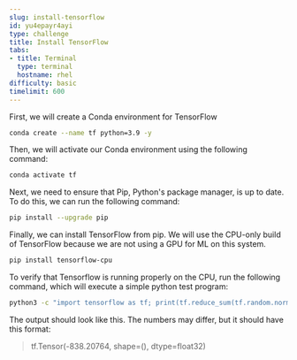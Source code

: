 ```yaml
---
slug: install-tensorflow
id: yu4epayr4ayi
type: challenge
title: Install TensorFlow
tabs:
- title: Terminal
  type: terminal
  hostname: rhel
difficulty: basic
timelimit: 600
---
```

First, we will create a Conda environment for TensorFlow

```bash
conda create --name tf python=3.9 -y
```

Then, we will activate our Conda environment using the following command:

```bash
conda activate tf
```

Next, we need to ensure that Pip, Python's package manager, is up to date. To do this, we can run the following command:

```bash
pip install --upgrade pip
```

Finally, we can install TensorFlow from pip. We will use the CPU-only build of TensorFlow because we are not using a GPU for ML on this system.

```bash
pip install tensorflow-cpu
```

To verify that Tensorflow is running properly on the CPU, run the following command, which will execute a simple python test program:

```bash
python3 -c "import tensorflow as tf; print(tf.reduce_sum(tf.random.normal([1000, 1000])))" 2>/dev/null

```

The output should look like this. The numbers may differ, but it should have this format:

> tf.Tensor(-838.20764, shape=(), dtype=float32)
